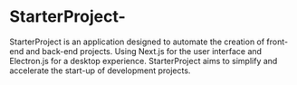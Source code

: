 # StarterProject-
StarterProject is an application designed to automate the creation of front-end and back-end projects. Using Next.js for the user interface and Electron.js for a desktop experience. StarterProject aims to simplify and accelerate the start-up of development projects.
